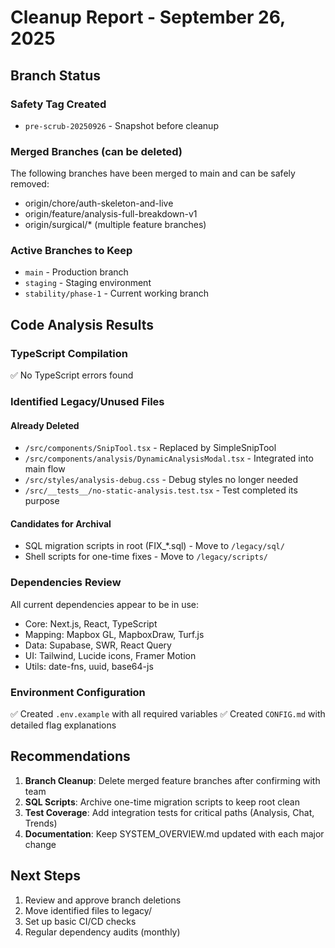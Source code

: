 # Cleanup Report - September 26, 2025

## Branch Status

### Safety Tag Created
- `pre-scrub-20250926` - Snapshot before cleanup

### Merged Branches (can be deleted)
The following branches have been merged to main and can be safely removed:
- origin/chore/auth-skeleton-and-live
- origin/feature/analysis-full-breakdown-v1
- origin/surgical/* (multiple feature branches)

### Active Branches to Keep
- `main` - Production branch
- `staging` - Staging environment
- `stability/phase-1` - Current working branch

## Code Analysis Results

### TypeScript Compilation
✅ No TypeScript errors found

### Identified Legacy/Unused Files

#### Already Deleted
- `/src/components/SnipTool.tsx` - Replaced by SimpleSnipTool
- `/src/components/analysis/DynamicAnalysisModal.tsx` - Integrated into main flow
- `/src/styles/analysis-debug.css` - Debug styles no longer needed
- `/src/__tests__/no-static-analysis.test.tsx` - Test completed its purpose

#### Candidates for Archival
- SQL migration scripts in root (FIX_*.sql) - Move to `/legacy/sql/`
- Shell scripts for one-time fixes - Move to `/legacy/scripts/`

### Dependencies Review

All current dependencies appear to be in use:
- Core: Next.js, React, TypeScript
- Mapping: Mapbox GL, MapboxDraw, Turf.js
- Data: Supabase, SWR, React Query
- UI: Tailwind, Lucide icons, Framer Motion
- Utils: date-fns, uuid, base64-js

### Environment Configuration

✅ Created `.env.example` with all required variables
✅ Created `CONFIG.md` with detailed flag explanations

## Recommendations

1. **Branch Cleanup**: Delete merged feature branches after confirming with team
2. **SQL Scripts**: Archive one-time migration scripts to keep root clean
3. **Test Coverage**: Add integration tests for critical paths (Analysis, Chat, Trends)
4. **Documentation**: Keep SYSTEM_OVERVIEW.md updated with each major change

## Next Steps

1. Review and approve branch deletions
2. Move identified files to legacy/
3. Set up basic CI/CD checks
4. Regular dependency audits (monthly)
